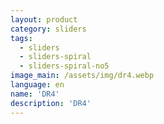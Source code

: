 ```yaml
---
layout: product
category: sliders
tags:
  - sliders
  - sliders-spiral
  - sliders-spiral-no5
image_main: /assets/img/dr4.webp
language: en
name: 'DR4'
description: 'DR4'
---
```

